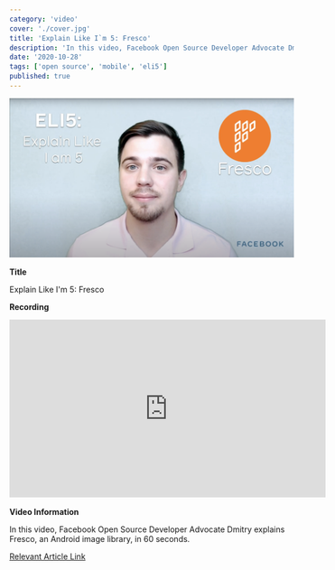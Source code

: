 ```yaml
---
category: 'video'
cover: './cover.jpg'
title: 'Explain Like I`m 5: Fresco'
description: 'In this video, Facebook Open Source Developer Advocate Dmitry explains Fresco, an Android image library'
date: '2020-10-28'
tags: ['open source', 'mobile', 'eli5']
published: true
---
```

![cover](./cover.jpg)

**Title**

Explain Like I'm 5: Fresco

**Recording**

<iframe width="560" height="315" src="https://www.youtube.com/embed/XLwlGoxrg4M" title="YouTube video player" frameborder="0" allow="accelerometer; autoplay; clipboard-write; encrypted-media; gyroscope; picture-in-picture" allowfullscreen></iframe>

<br>

**Video Information**

In this video, Facebook Open Source Developer Advocate Dmitry explains Fresco, an Android image library, in 60 seconds.

[Relevant Article Link]()



